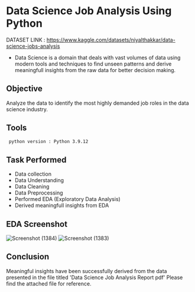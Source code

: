 
# Data Science Job Analysis Using Python
DATASET LINK : https://www.kaggle.com/datasets/niyalthakkar/data-science-jobs-analysis
- Data Science is a domain that deals with vast volumes of data using modern tools and techniques to find unseen patterns and derive meaningfull insights from the raw data for better decision making.
## Objective
Analyze the data to identify the most highly demanded job roles in the data science industry.
## Tools



```bash
 python version : Python 3.9.12
```
    
## Task Performed

- Data collection
- Data Understanding
- Data Cleaning
- Data Preprocessing
- Performed EDA (Exploratory Data Analysis)
- Derived meaningfull insights from EDA


## EDA Screenshot

![Screenshot (1384)](https://github.com/Noorain-Raza-coder/Data-Science-Job-Analysis-Using-Python/assets/113137065/c5a3b7ae-ff2d-4e38-a901-04490c29f2e5)
![Screenshot (1383)](https://github.com/Noorain-Raza-coder/Data-Science-Job-Analysis-Using-Python/assets/113137065/57c5a3b2-df9d-40a8-862f-09ea125330d1)



## Conclusion
Meaningful insights have been successfully derived from the data presented in the file titled 'Data Science Job Analysis Report pdf' Please find the attached file for reference.